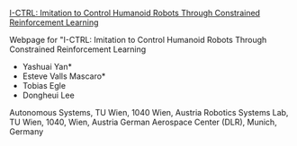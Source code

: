 [I-CTRL: Imitation to Control Humanoid Robots Through Constrained Reinforcement Learning](https://ieeexplore.ieee.org/document/10870445)


Webpage for "I-CTRL: Imitation to Control Humanoid Robots Through Constrained Reinforcement Learning

- Yashuai Yan*
- Esteve Valls Mascaro*
- Tobias Egle
- Dongheui Lee

Autonomous Systems, TU Wien, 1040 Wien, Austria
Robotics Systems Lab, TU Wien, 1040, Wien, Austria
German Aerospace Center (DLR), Munich, Germany
                
